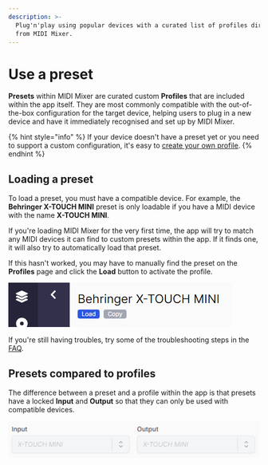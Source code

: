 ```yaml
---
description: >-
  Plug'n'play using popular devices with a curated list of profiles directly
  from MIDI Mixer.
---
```


# Use a preset

**Presets** within MIDI Mixer are curated custom **Profiles** that are included within the app itself. They are most commonly compatible with the out-of-the-box configuration for the target device, helping users to plug in a new device and have it immediately recognised and set up by MIDI Mixer.

{% hint style="info" %}
If your device doesn't have a preset yet or you need to support a custom configuration, it's easy to [create your own profile](create-a-profile/).
{% endhint %}

## Loading a preset

To load a preset, you must have a compatible device. For example, the **Behringer X-TOUCH MINI** preset is only loadable if you have a MIDI device with the name **X-TOUCH MINI**.

If you're loading MIDI Mixer for the very first time, the app will try to match any MIDI devices it can find to custom presets within the app. If it finds one, it will also try to automatically load that preset.

If this hasn't worked, you may have to manually find the preset on the **Profiles** page and click the **Load** button to activate the profile.

![An unloaded preset](../.gitbook/assets/image%20%285%29.png)

If you're still having troubles, try some of the troubleshooting steps in the [FAQ](../faq.md).

## Presets compared to profiles

The difference between a preset and a profile within the app is that presets have a locked **Input** and **Output** so that they can only be used with compatible devices.

![A preset&apos;s greyed out \(locked\) input and output](../.gitbook/assets/image%20%284%29.png)

### 



